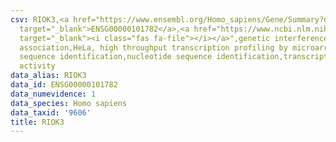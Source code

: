 ```yaml
---
csv: RIOK3,<a href="https://www.ensembl.org/Homo_sapiens/Gene/Summary?db=core;g=ENSG00000101782"
  target="_blank">ENSG00000101782</a>,<a href="https://www.ncbi.nlm.nih.gov/pubmed/17216044"
  target="_blank"><i class="fas fa-file"></i></a>",genetic interference,functional
  association,HeLa, high throughput transcription profiling by microarray,nucleotide
  sequence identification,nucleotide sequence identification,transcriptional regulation,up-regulates
  activity
data_alias: RIOK3
data_id: ENSG00000101782
data_numevidence: 1
data_species: Homo sapiens
data_taxid: '9606'
title: RIOK3
---
```


